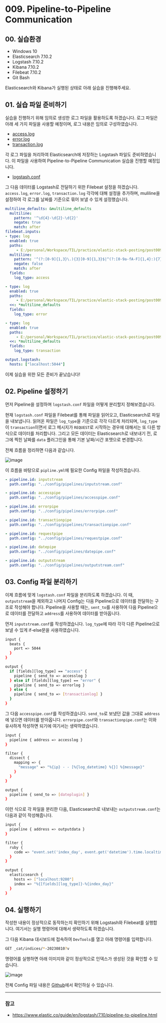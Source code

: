 # 009. Pipeline-to-Pipeline Communication

## 00. 실습환경

- Windows 10
- Elasticsearch 7.10.2
- Logstash 7.10.2
- Kibana 7.10.2
- Filebeat 7.10.2
- Git Bash

Elasticsearch와 Kibana가 실행된 상태로 아래 실습을 진행해주세요.

## 01. 실습 파일 준비하기

실습을 진행하기 위해 임의로 생성한 로그 파일을 활용하도록 하겠습니다. 로그 파일은 아래 세 가지 파일을 사용할 예정이며, 로그 내용은 임의로 구성하였습니다.

- [access.log](https://github.com/Kim-SuBin/TIL/blob/main/practice/elastic-stack-posting/post009/access.log)
- [error.log](https://github.com/Kim-SuBin/TIL/blob/main/practice/elastic-stack-posting/post009/error.log)
- [transaction.log](https://github.com/Kim-SuBin/TIL/blob/main/practice/elastic-stack-posting/post009/transaction.log)

각 로그 파일을 처리하여 Elasticsearch에 저장하는 Logstash 파일도 준비하였습니다. 이 파일을 사용하여 Pipeline-to-Pipeline Communication 실습을 진행할 예정입니다.

- [logstash.conf](https://github.com/Kim-SuBin/TIL/blob/main/practice/elastic-stack-posting/post009/logstash.conf)

그 다음 데이터를 Logstash로 전달하기 위한 Filebeat 설정을 하겠습니다.  `access.log`, `error.log`, `transaction.log` 각각에 대해 설정을 추가하며, muliline을 설정하여 각 로그를 날짜를 기준으로 묶어 보낼 수 있게 설정했습니다.

```yaml
multiline_defaults: &multiline_defaults
  multiline:
    pattern: '^\d{4}-\d{2}-\d{2}'
    negate: true
    match: after
filebeat.inputs:
- type: log
  enabled: true
  paths:
     - E:/personal/Workspace/TIL/practice/elastic-stack-posting/post009/access.log
  multiline:
    pattern: '^(?:[0-9]{1,3}\.){3}[0-9]{1,3}$|^(?:[0-9a-fA-F]{1,4}:){7}[0-9a-fA-F]{1,4}$'
    negate: false
    match: after
  fields:
    log_type: access

- type: log
  enabled: true
  paths:
     - E:/personal/Workspace/TIL/practice/elastic-stack-posting/post009/error.log
  <<: *multiline_defaults
  fields:
    log_type: error

- type: log
  enabled: true
  paths:
     - E:/personal/Workspace/TIL/practice/elastic-stack-posting/post009/transaction.log
  <<: *multiline_defaults
  fields:
    log_type: transaction

output.logstash:
  hosts: ["localhost:5044"]
```

이제 실습을 위한 모든 준비가 끝났습니다!

## 02. Pipeline 설정하기

먼저 Pipeline을 설정하며 `logstash.conf` 파일을 어떻게 분리할지 정해보겠습니다.

현재 `logstash.conf` 파일을 Filebeat를 통해 파일을 읽어오고, Elasticsearch로 파일을 내보냅니다.
읽어온 파일은 `log_type`을 기준으로 각각 다르게 처리되며, `log_type`이 `transaction`이면서 로그 메시지가 `REQUEST`로 시작하는 경우에 대해서는 또 다른 방식으로 데이터를 처리합니다. 그리고 모든 데이터는 Elasticsearch로 내보내기 전, 로그에 찍힌 날짜를 `data` 플러그인을 통해 기본 날짜/시간 포맷으로 변경합니다.

전체 흐름을 정리하면 다음과 같습니다.

![image](https://github.com/Kim-SuBin/TIL/assets/46712693/fd061fa9-88fc-4b18-ad8b-bfdca1985740)

이 흐름을 바탕으로 `pipline.yml`에 필요한 Config 파일을 작성하겠습니다.

```yaml
- pipeline.id: inputstream
  path.config: "../config/pipelines/inputstream.conf"

- pipeline.id: accesspipe
  path.config: "../config/pipelines/accesspipe.conf"

- pipeline.id: errorpipe
  path.config: "../config/pipelines/errorpipe.conf"

- pipeline.id: transactionpipe
  path.config: "../config/pipelines/transactionpipe.conf"

- pipeline.id: requestpipe
  path.config: "../config/pipelines/requestpipe.conf"

- pipeline.id: datepipe
  path.config: "../config/pipelines/datepipe.conf"

- pipeline.id: outputstream
  path.config: "../config/pipelines/outputstream.conf"
```

## 03. Config 파일 분리하기

이제 흐름에 맞게 `logstash.conf` 파일을 분리하도록 하겠습니다. 이 때, `outputstream`을 제외하고 나머지 Config는 다음 Pipeline으로 데이터를 전달하는 구조로 작성해야 합니다. Pipeline을 사용할 때는, `sent_to`를 사용하여 다음 Pipeline으로 데이터를 전달하고 `address`를 사용하여 데이터를 받아옵니다.

먼저 `inputstream.conf`를 작성하겠습니다. `log_type`에 따라 각각 다른 Pipeline으로 보낼 수 있게 if-else문을 사용하였습니다.

```bash
input {
  beats {
    port => 5044
  }
}

output {
  if [fields][log_type] == "access" {
    pipeline { send_to => accesslog }
  } else if [fields][log_type] == "error" {
    pipeline { send_to => errorlog }
  } else {
    pipeline { send_to => [transactionlog] }
  }
}
```

그 다음 `accesspipe.conf`를 작성하겠습니다. `send_to`로 보냈던 값을 그대로 `address`에 넣으면 데이터를 받아옵니다. `errorpipe.conf`와 `transactionpipe.conf`는 이와 유사하게 작성하면 되기에 여기서는 생략하였습니다.

```bash
input {
  pipeline { address => accesslog }
}

filter {
  dissect {
    mapping => {
      "message" => "%{ip} - - [%{log_datetime} %{}] %{message}"
    }
  }
}

output {
  pipeline { send_to => [dateplugin] }
}
```

이런 식으로 각 파일을 분리한 다음, Elasticsearch로 내보내는 `outputstream.conf`는 다음과 같이 작성해줍니다.

```bash
input {
  pipeline { address => outputdata }
}

filter {
  ruby {
    code => "event.set('index_day', event.get('datetime').time.localtime('+09:00').strftime('%Y%m%d'))"
  }
}

output {
  elasticsearch {
    hosts => ["localhost:9200"]
    index => "%{[fields][log_type]}-%{index_day}"
  }
}
```

## 04. 실행하기

작성한 내용이 정상적으로 동작하는지 확인하기 위해 Logstash와 Filebeat를 실행합니다. 여기서는 실행 명령어에 대해서 생략하도록 하겠습니다.

그 다음 Kibana 대시보드에 접속하여 `DevTools`를 열고 아래 명령어를 입력합니다.

```bash
GET _cat/indices/*-20230810?v
```

명령어를 실행하면 아래 이미지와 같이 정상적으로 인덱스가 생성된 것을 확인할 수 있습니다.

![image](https://github.com/Kim-SuBin/TIL/assets/46712693/7387429c-dd48-46a6-94ea-74dcbc90ad9d)

전체 Config 파일 내용은 [Github](https://github.com/Kim-SuBin/TIL/tree/main/practice/elastic-stack-posting/post009)에서 확인하실 수 있습니다.

---

### 참고
- <https://www.elastic.co/guide/en/logstash/7.10/pipeline-to-pipeline.html>